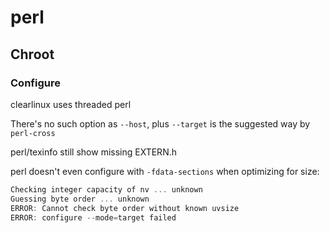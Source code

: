 # perl

## Chroot

### Configure
clearlinux uses threaded perl

There's no such option as `--host`, plus `--target` is the suggested way by
`perl-cross`

perl/texinfo still show missing EXTERN.h

perl doesn't even configure with `-fdata-sections` when optimizing for size:
```C
Checking integer capacity of nv ... unknown
Guessing byte order ... unknown
ERROR: Cannot check byte order without known uvsize
ERROR: configure --mode=target failed
```
